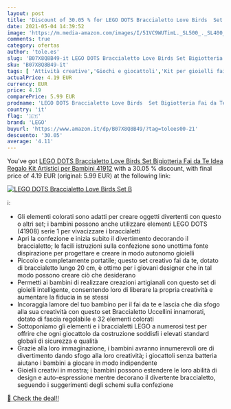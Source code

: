 ```yaml
---
layout: post
title: 'Discount of 30.05 % for LEGO DOTS Braccialetto Love Birds  Set B'
date: 2021-05-04 14:39:52
image: 'https://m.media-amazon.com/images/I/51VC9WUTimL._SL500_._SL400_.jpg'
comments: true
category: ofertas
author: 'tole.es'
slug: 'B07X8Q8B49-it LEGO DOTS Braccialetto Love Birds Set Bigiotteria Fai da...'
sku: 'B07X8Q8B49-it'
tags: [ 'Attività creative','Giochi e giocattoli','Kit per gioielli fai da te per bambini','Kit per il fai da te','lego', ]
actualPrice: 4.19 EUR
currency: EUR
price: 4.19
comparePrice: 5.99 EUR
prodname: 'LEGO DOTS Braccialetto Love Birds  Set Bigiotteria Fai da Te  Idea Regalo  Kit Artistici per Bambini  41912'
country: 'it'
flag: '🇮🇹'
brand: 'LEGO'
buyurl: 'https://www.amazon.it/dp/B07X8Q8B49/?tag=tolees00-21'
descuento: '30.05'
average: '4.11'
---
```


You've got [LEGO DOTS Braccialetto Love Birds  Set Bigiotteria Fai da Te  Idea Regalo  Kit Artistici per Bambini  41912](https://www.amazon.it/dp/B07X8Q8B49/?tag=tolees00-21) with a  30.05 % discount, with final price of 4.19 EUR (original: 5.99 EUR) at the following link:

[![LEGO DOTS Braccialetto Love Birds  Set B](https://m.media-amazon.com/images/I/51VC9WUTimL._SL500_._SL400_.jpg)](https://www.amazon.it/dp/B07X8Q8B49/?tag=tolees00-21)

ℹ️:

- Gli elementi colorati sono adatti per creare oggetti divertenti con questo o altri set; i bambini possono anche utilizzare elementi LEGO DOTS (41908) serie 1 per vivacizzare i braccialetti
- Apri la confezione e inizia subito il divertimento decorando il braccialetto; le facili istruzioni sulla confezione sono unottima fonte dispirazione per progettare e creare in modo autonomo gioielli
- Piccolo e completamente portatile; questo set creativo fai da te, dotato di braccialetto lungo 20 cm, è ottimo per i giovani designer che in tal modo possono creare ciò che desiderano
- Permetti ai bambini di realizzare creazioni artigianali con questo set di gioielli intelligente, consentendo loro di liberare la propria creatività e aumentare la fiducia in se stessi
- Incoraggia lamore del tuo bambino per il fai da te e lascia che dia sfogo alla sua creatività con questo set Braccialetto Uccellini innamorati, dotato di fascia regolabile e 32 elementi colorati
- Sottoponiamo gli elementi e i braccialetti LEGO a numerosi test per offrire che ogni giocattolo da costruzione soddisfi i elevati standard globali di sicurezza e qualità
- Grazie alla loro immaginazione, i bambini avranno innumerevoli ore di divertimento dando sfogo alla loro creatività; i giocattoli senza batteria aiutano i bambini a giocare in modo indipendente
- Gioielli creativi in mostra; i bambini possono estendere le loro abilità di design e auto-espressione mentre decorano il divertente braccialetto, seguendo i suggerimenti degli schemi sulla confezione

[🛒 Check the deal!!](https://www.amazon.it/dp/B07X8Q8B49/?tag=tolees00-21)
